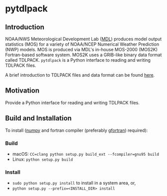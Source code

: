 # pytdlpack

## Introduction

NOAA/NWS Meteorological Development Lab ([MDL](https://www.weather.gov/mdl/)) produces model output statistics (MOS) for a variety of NOAA/NCEP Numerical Weather Prediction (NWP) models.  MOS is produced via MDL's in-house MOS-2000 (MOS2K) Fortran-based software system.  MOS2K uses a GRIB-like binary data format called TDLPACK.  `pytdlpack` is a Python interface to reading and writing TDLPACK files.

A brief introduction to TDLPACK files and data format can be found [here](TDLPACK.md).

## Motivation

Provide a Python interface for reading and writing TDLPACK files.

## Build and Installation

To install ([numpy](http://numpy.org) and fortran compiler (preferably 
[gfortran](https://gcc.gnu.org/wiki/GFortran)) required):

### Build
* macOS: ``CC=clang python setup.py build_ext --fcompiler=gnu95 build``
* Linux: ``python setup.py build``

### Install
* ``sudo python setup.py install`` to install in a system area, or,
* ``python setup.py --prefix=<INSTALL_DIR> install``
